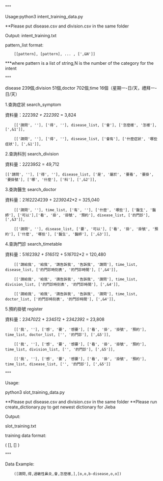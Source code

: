 """

Usage:python3 intent_training_data.py

**Please put disease.csv and division.csv in the same folder

Output: intent_training.txt

pattern_list format:

        [[pattern], [pattern], ... , [',&N']]

***where pattern is a list of string,N is the number of the category for the intent


"""

disease 239個,division 51個,doctor 702個,time 16個（星期一-日/天，禮拜一-日/天）

1.查詢症狀 search_symptom

資料量：2*2*239*2 + 2*2*239*2 = 3,824

        [['請問', ''], ['得', ''], disease_list, ['會'], ['怎麼樣', '怎樣'], [',&1']],

        [['請問', ''], ['得', ''], disease_list, ['會有'], ['什麼症狀', '哪些症狀'], [',&1']],



2.查詢科別 search_division

資料量：2*2*239*5*2 = 49,712

	[['請問', ''], ['得', ''], disease_list, ['是', '屬於', '要看', '要掛', '要掛號'], ['哪', '什麼'], ['科'], [',&2']],



3.查詢醫生 search_doctor

資料量：2*16*2*2*2*4*239 + 2*239*2*4*2*2 = 325,040

        [['請問', ''], time_list, ['有', ''], ['什麼', '哪些'], ['醫生', '醫師'], ['可以'],['看', '掛', '掛號', '預約'], disease_list, ['的門診'], [',&3']],

        [['請問', ''], disease_list, ['要', '可以'], ['看', '掛', '掛號', '預約'], ['什麼', '哪些'], ['醫生', '醫師'], [',&3']],


4.查詢門診 search_timetable

資料量：5*16*239*2 + 5*16*51*2 + 5*16*702*2 = 120,480

        [['請給我', '給我', '請告訴我', '告訴我', '請問'], time_list, disease_list, ['的門診時刻表', '的門診時間'], [',&4']],

        [['請給我', '給我', '請告訴我', '告訴我', '請問'], time_list, division_list, ['的門診時刻表', '的門診時間'], [',&4']],

        [['請給我', '給我', '請告訴我', '告訴我', '請問'], time_list, doctor_list, ['的門診時刻表', '的門診時間'], [',&4']],


5.預約掛號 register

資料量：2*3*4*702*2 + 2*3*4*51*2 + 2*3*4*239*2 = 23,808

        [['我', ''], ['想', '要', '想要'], ['看', '掛', '掛號', '預約'], time_list, doctor_list, ['', '的門診'], [',&5']],

        [['我', ''], ['想', '要', '想要'], ['看', '掛', '掛號', '預約'], time_list, division_list, ['', '的門診'], [',&5']],

        [['我', ''], ['想', '要', '想要'], ['看', '掛', '掛號', '預約'], time_list, disease_list, ['', '的門診'], [',&5']]


"""


Usage:

python3 slot_training_data.py

**Please put disease.csv and division.csv in the same folder
**Please run create_dictionary.py to get newest dictionary for Jieba

Output:

slot_training.txt


training data format:

( [], [] )



"""

Data Example:


        ([請問,得,過敏性鼻炎,會,怎麼樣,],[o,o,b-disease,o,o])
